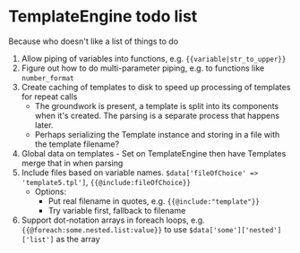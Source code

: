 # TemplateEngine todo list
Because who doesn't like a list of things to do


1. Allow piping of variables into functions, e.g. `{{variable|str_to_upper}}`
2. Figure out how to do multi-parameter piping, e.g. to functions like `number_format`
3. Create caching of templates to disk to speed up processing of templates for repeat calls
    * The groundwork is present, a template is split into its components when it's created.
      The parsing is a separate process that happens later.
    * Perhaps serializing the Template instance and storing in a file with the template filename?
4. Global data on templates - Set on TemplateEngine then have Templates merge that in when parsing
5. Include files based on variable names. `$data['fileOfChoice' => 'template5.tpl']`,
    `{{@include:fileOfChoice}}`
    * Options:
        - Put real filename in quotes, e.g. `{{@include:"template"}}`
        - Try variable first, fallback to filename
6. Support dot-notation arrays in foreach loops, e.g. `{{@foreach:some.nested.list:value}}` to use
    `$data['some']['nested']['list']` as the array
    
